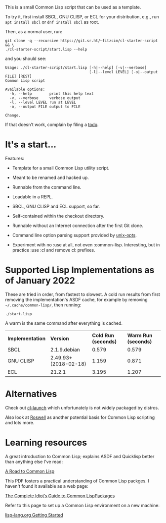 This is a small Common Lisp script that can be used as a template.

To try it, first install SBCL, GNU CLISP, or ECL for your
distribution, e.g., run `apt install sbcl` or `dnf install sbcl` as
root.

Then, as a normal user, run:

	git clone -q --recursive https://git.sr.ht/~fitzsim/cl-starter-script && \
	./cl-starter-script/start.lisp --help

and you should see:

	Usage: ./cl-starter-script/start.lisp [-h|--help] [-v|--verbose]
	                                      [-l|--level LEVEL] [-o|--output FILE] [REST]
	Common Lisp script
	
	Available options:
	  -h, --help        print this help text
	  -v, --verbose     verbose output
	  -l, --level LEVEL run at LEVEL
	  -o, --output FILE output to FILE
	
	Change.

If that doesn't work, complain by filing a
[todo](https://todo.sr.ht/~fitzsim/cl-starter-script).

# It's a start...

Features:

* Template for a small Common Lisp utility script.

* Meant to be renamed and hacked up.

* Runnable from the command line.

* Loadable in a REPL.

* SBCL, GNU CLISP and ECL support, so far.

* Self-contained within the checkout directory.

* Runnable without an Internet connection after the first Git clone.

* Command line option parsing support provided by
  [unix-opts](https://github.com/libre-man/unix-opts).

* Experiment with no :use at all, not even :common-lisp.  Interesting,
  but in practice :use :cl and remove cl: prefixes.

# Supported Lisp Implementations as of January 2022

These are tried in order, from fastest to slowest.  A cold run results
from first removing the implementation's ASDF cache, for example by
removing `~/.cache/common-lisp/`, then running:

    ./start.lisp

A warm is the same command after everything is cached.

<table>
  <tr>
    <th style="text-align:left;">Implementation</th>
    <th style="text-align:left;">Version</th>
    <th style="text-align:left;">Cold Run (seconds)</th>
    <th style="text-align:left;">Warm Run (seconds)</th>
  </tr>
  <tr>
    <td>SBCL</td>
    <td>2.1.9.debian</td>
    <td>0.579</td>
    <td>0.579</td>
  </tr>
  <tr>
    <td>GNU CLISP</td>
    <td>2.49.93+ (2018-02-18)</td>
    <td>1.159</td>
    <td>0.871</td>
  </tr>
  <tr>
    <td>ECL</td>
    <td>21.2.1</td>
    <td>3.195</td>
    <td>1.207</td>
  </tr>
</table>

# Alternatives

Check out [cl-launch](https://github.com/fare/cl-launch) which
unfortunately is not widely packaged by distros.

Also look at [Roswell](https://github.com/roswell/roswell) as another
potential basis for Common Lisp scripting and lots more.

# Learning resources

A great introduction to Common Lisp; explains ASDF and Quicklisp
better than anything else I've read:

[A Road to Common Lisp](https://stevelosh.com/blog/2018/08/a-road-to-common-lisp/)

This PDF fosters a practical understanding of Common Lisp packges.  I
haven't found it available as a web page:

[The Complete Idiot’s Guide to Common LispPackages](http://index-of.es/Programming/Lisp/Lisp%20Mess/Erann%20Gat%20-%20Idiots%20Guide%20To%20Lisp%20Packages.pdf)

Refer to this page to set up a Common Lisp environment on a new
machine:

[lisp-lang.org Getting Started](https://lisp-lang.org/learn/getting-started/)
